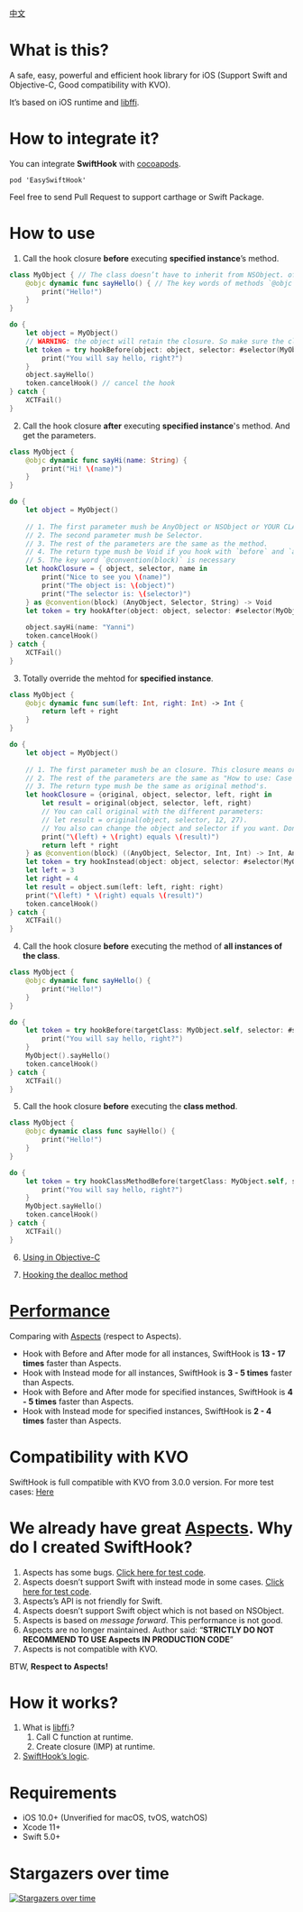 [中文](Documents/README.zh-Hans.md)

# What is this?

A safe, easy, powerful and efficient hook library for iOS (Support Swift and Objective-C, Good compatibility with KVO).

It’s based on iOS runtime and [libffi](https://github.com/libffi/libffi).

# How to integrate it?

You can integrate **SwiftHook** with [cocoapods](https://cocoapods.org/). 

```
pod 'EasySwiftHook'
```

Feel free to send Pull Request to support carthage or Swift Package.

# How to use

1. Call the hook closure **before** executing **specified instance**’s method.

```swift
class MyObject { // The class doesn’t have to inherit from NSObject. of course inheriting from NSObject works fine.
    @objc dynamic func sayHello() { // The key words of methods `@objc` and `dynamic` are necessary.
        print("Hello!")
    }
}

do {
    let object = MyObject()
    // WARNING: the object will retain the closure. So make sure the closure doesn't retain the object to avoid memory leak by cycle retain. If you want to access the obeject, please refer to 2nd guide below "XXX and get the parameters.".
    let token = try hookBefore(object: object, selector: #selector(MyObject.sayHello)) {
        print("You will say hello, right?")
    }
    object.sayHello()
    token.cancelHook() // cancel the hook
} catch {
    XCTFail()
}
```

2. Call the hook closure **after** executing **specified instance**'s method. And get the parameters.

```swift
class MyObject {
    @objc dynamic func sayHi(name: String) {
        print("Hi! \(name)")
    }
}

do {
    let object = MyObject()
    
    // 1. The first parameter mush be AnyObject or NSObject or YOUR CLASS (In this case. It has to inherits from NSObject, otherwise will build error with "XXX is not representable in Objective-C, so it cannot be used with '@convention(block)'").
    // 2. The second parameter mush be Selector.
    // 3. The rest of the parameters are the same as the method.
    // 4. The return type mush be Void if you hook with `before` and `after` mode.
    // 5. The key word `@convention(block)` is necessary
    let hookClosure = { object, selector, name in
        print("Nice to see you \(name)")
        print("The object is: \(object)")
        print("The selector is: \(selector)")
    } as @convention(block) (AnyObject, Selector, String) -> Void
    let token = try hookAfter(object: object, selector: #selector(MyObject.sayHi), closure: hookClosure)
    
    object.sayHi(name: "Yanni")
    token.cancelHook()
} catch {
    XCTFail()
}
```

3. Totally override the mehtod for **specified instance**.

```swift
class MyObject {
    @objc dynamic func sum(left: Int, right: Int) -> Int {
        return left + right
    }
}

do {
    let object = MyObject()
    
    // 1. The first parameter mush be an closure. This closure means original method. The parameters of it are the same as "How to use: Case 2". The return type of it must be the same as original method's.
    // 2. The rest of the parameters are the same as "How to use: Case 2".
    // 3. The return type mush be the same as original method's.
    let hookClosure = {original, object, selector, left, right in
        let result = original(object, selector, left, right)
        // You can call original with the different parameters:
        // let result = original(object, selector, 12, 27).
        // You also can change the object and selector if you want. Don't even call the original method if needed.
        print("\(left) + \(right) equals \(result)")
        return left * right
    } as @convention(block) ((AnyObject, Selector, Int, Int) -> Int, AnyObject, Selector, Int, Int) -> Int
    let token = try hookInstead(object: object, selector: #selector(MyObject.sum(left:right:)), closure: hookClosure)
    let left = 3
    let right = 4
    let result = object.sum(left: left, right: right)
    print("\(left) * \(right) equals \(result)")
    token.cancelHook()
} catch {
    XCTFail()
}
```

4. Call the hook closure **before** executing the method of **all instances of the class**.

```swift
class MyObject {
    @objc dynamic func sayHello() {
        print("Hello!")
    }
}

do {
    let token = try hookBefore(targetClass: MyObject.self, selector: #selector(MyObject.sayHello)) {
        print("You will say hello, right?")
    }
    MyObject().sayHello()
    token.cancelHook()
} catch {
    XCTFail()
}
```

5. Call the hook closure **before** executing the **class method**.

```swift
class MyObject {
    @objc dynamic class func sayHello() {
        print("Hello!")
    }
}

do {
    let token = try hookClassMethodBefore(targetClass: MyObject.self, selector: #selector(MyObject.sayHello)) {
        print("You will say hello, right?")
    }
    MyObject.sayHello()
    token.cancelHook()
} catch {
    XCTFail()
}
```

6. [Using in Objective-C](SwiftHookTests/SwiftHookOCTests.m)

7. [Hooking the dealloc method](SwiftHookTests/SwiftHookTests.swift#L146)

# [Performance](Documents/PERFORMANCE.md)

Comparing with [Aspects](https://github.com/steipete/Aspects) (respect to Aspects).

* Hook with Before and After mode for all instances, SwiftHook is **13 - 17 times** faster than Aspects.
* Hook with Instead mode for all instances, SwiftHook is **3 - 5 times** faster than Aspects.
* Hook with Before and After mode for specified instances, SwiftHook is **4 - 5 times** faster than Aspects.
* Hook with Instead mode for specified instances, SwiftHook is **2 - 4 times** faster than Aspects.

# Compatibility with KVO

SwiftHook is full compatible with KVO from 3.0.0 version.
For more test cases: [Here](SwiftHookTests/Main/CompatibilityTests.swift)

# We already have great [Aspects](https://github.com/steipete/Aspects). Why do I created SwiftHook?

1. Aspects has some bugs. [Click here for test code](SwiftHookTests/AspectsTests/AspectsErrorTests.m).
2. Aspects doesn’t support Swift with instead mode in some cases. [Click here for test code](SwiftHookTests/AspectsTests/AspectsSwiftTests.swift).
3. Aspects’s API is not friendly for Swift.
4. Aspects doesn’t support Swift object which is not based on NSObject.
5. Aspects is based on *message forward*. This performance is not good.
6. Aspects are no longer maintained. Author said: “**STRICTLY DO NOT RECOMMEND TO USE Aspects IN PRODUCTION CODE**”
7. Aspects is not compatible with KVO.

BTW, **Respect to Aspects!**

# How it works?

1. What is [libffi](https://github.com/libffi/libffi).? 
    1. Call C function at runtime.
    2. Create closure (IMP) at runtime.
2. [SwiftHook’s logic](https://docs.google.com/drawings/d/13JHfInydNK-2CKLfVb63H2lRMJ3mF5rF6d4wkw7EPSs/edit?usp=sharing).

# Requirements

- iOS 10.0+ (Unverified for macOS, tvOS, watchOS)
- Xcode 11+
- Swift 5.0+

# Stargazers over time

[![Stargazers over time](https://starchart.cc/623637646/SwiftHook.svg)](https://starchart.cc/623637646/SwiftHook)
